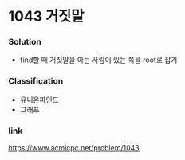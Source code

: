 # 1043 거짓말

### Solution
* find할 때 거짓말을 아는 사람이 있는 쪽을 root로 잡기

### Classification
* 유니온파인드
* 그래프

### link
https://www.acmicpc.net/problem/1043